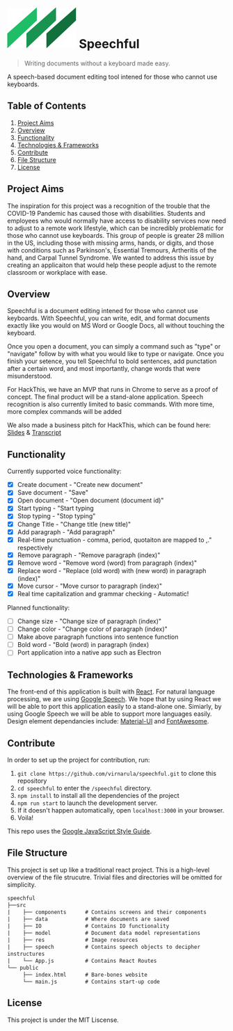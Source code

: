 # ![Logo](./src/res/logo.svg) Speechful 

> Writing documents without a keyboard made easy.

A speech-based document editing tool intened for those who cannot use keyboards. 

## Table of Contents
1. [Project Aims](#project-aims)
1. [Overview](#overview)
1. [Functionality](#functionality)
1. [Technologies & Frameworks](#technologies--frameworks)
1. [Contribute](#contribute)
1. [File Structure](#file-structure)
1. [License](#License)

## Project Aims
The inspiration for this project was a recognition of the trouble that the COVID-19 Pandemic has caused those with disabilities. Students and employees who would normally have access to disability services now need to adjust to a remote work lifestyle, which can be incredibly problematic for those who cannot use keyboards. This group of people is greater 28 million in the US, including those with missing arms, hands, or digits, and those with conditions such as Parkinson's, Essential Tremours, Artheritis of the hand, and Carpal Tunnel Syndrome. We wanted to address this issue by creating an applicaiton that would help these people adjust to the remote classroom or workplace with ease. 

## Overview
Speechful is a document editing intened for those who cannot use keyboards. With Speechful, you can write, edit, and format documents exactly like you would on MS Word or Google Docs, all without touching the keyboard. 

Once you open a document, you can simply a command such as "type" or "navigate" follow by with what you would like to type or navigate. Once you finish your setence, you tell Speechful to bold sentences, add punctation after a certain word, and most importantly, change words that were misunderstood.

For HackThis, we have an MVP that runs in Chrome to serve as a proof of concept. The final product will be a stand-alone application. Speech recognition is also currently limited to basic commands. With more time, more complex commands will be added

We also made a business pitch for HackThis, which can be found here: [Slides](https://docs.google.com/presentation/d/1Lv1SIm_yvH8oizCI6m0so60j3Je6UzWNirOie5IRAZ0/edit#slide=id.p) & [Transcript](https://docs.google.com/document/d/1GT0u5xcKKvaxGUeyUUNIsTQAZTqoQKfIGqxx02tKd28/edit)

## Functionality
Currently supported voice functionality:
- [x] Create document - "Create new document"
- [x] Save document - "Save"
- [x] Open document - "Open document (document id)"
- [x] Start typing - "Start typing
- [x] Stop typing  - "Stop typing"
- [x] Change Title - "Change title (new title)"
- [x] Add paragraph - "Add paragraph"
- [x] Real-time punctuation - comma, period, quotaiton are mapped to ,." respectively
- [x] Remove paragraph - "Remove paragraph (index)"
- [x] Remove word - "Remove word (word) from paragraph (index)"
- [x] Replace word - "Replace (old word) with (new word) in paragraph (index)"
- [x] Move cursor - "Move cursor to paragraph (index)"
- [x] Real time capitalization and grammar checking - Automatic!

Planned functionality:
- [ ] Change size - "Change size of paragraph (index)"
- [ ] Change color - "Change color of paragraph (index)"
- [ ] Make above paragraph functions into sentence function
- [ ] Bold word - "Bold (word) in paragraph (index)
- [ ] Port application into a native app such as Electron

## Technologies & Frameworks
The front-end of this application is built with [React](https://reactjs.org/). For natural language processing, we are using [Google Speech](https://developer.mozilla.org/en-US/docs/Web/API/Web_Speech_API). We hope that by using React we will be able to port this application easily to a stand-alone one. Simiarly, by using Google Speech we will be able to support more languages easily. Design element dependancies include: [Material-UI](https://material-ui.com/) and [FontAwesome](https://fontawesome.com/).

## Contribute
In order to set up the project for contribution, run:
1. `git clone https://github.com/virnarula/speechful.git` to clone this repository
1. `cd speechful` to enter the `/speechful` directory.
1. `npm install` to install all the dependencies of the project
1. `npm run start` to launch the development server.
1. If it doesn't happen automatically, open `localhost:3000` in your browser.
1. Voila!

This repo uses the [Google JavaScript Style Guide](https://google.github.io/styleguide/jsguide.html).

## File Structure
This project is set up like a traditional react project. This is a high-level overview of the file strucutre. Trivial files and directories will be omitted for simplicity.

```
speechful
├──src
|    ├── components      # Contains screens and their components
|    ├── data            # Where documents are saved 
|    ├── IO              # Contains IO functionality
|    ├── model           # Document data model representations
|    ├── res             # Image resources
|    ├── speech          # Contains speech objects to decipher instructures
|    └── App.js          # Contains React Routes
└── public
     ├── index.html      # Bare-bones website 
     └── main.js         # Contains start-up code
```

## License
This project is under the MIT Liscense.
